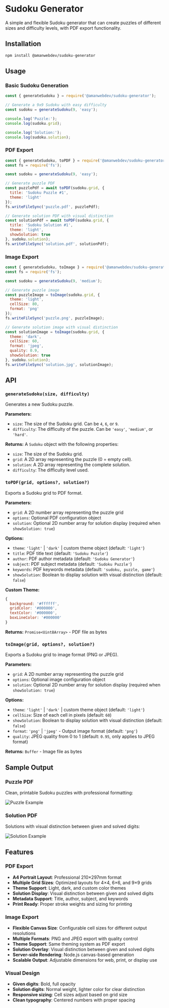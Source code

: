 # Sudoku Generator

A simple and flexible Sudoku generator that can create puzzles of different sizes and difficulty levels, with PDF export functionality.

## Installation

```bash
npm install @amanwebdev/sudoku-generator
```

## Usage

### Basic Sudoku Generation

```javascript
const { generateSudoku } = require('@amanwebdev/sudoku-generator');

// Generate a 9x9 Sudoku with easy difficulty
const sudoku = generateSudoku(9, 'easy');

console.log('Puzzle:');
console.log(sudoku.grid);

console.log('Solution:');
console.log(sudoku.solution);
```

### PDF Export

```javascript
const { generateSudoku, toPDF } = require('@amanwebdev/sudoku-generator');
const fs = require('fs');

const sudoku = generateSudoku(9, 'easy');

// Generate puzzle PDF
const puzzlePdf = await toPDF(sudoku.grid, {
  title: 'Sudoku Puzzle #1',
  theme: 'light'
});
fs.writeFileSync('puzzle.pdf', puzzlePdf);

// Generate solution PDF with visual distinction
const solutionPdf = await toPDF(sudoku.grid, {
  title: 'Sudoku Solution #1',
  theme: 'light',
  showSolution: true
}, sudoku.solution);
fs.writeFileSync('solution.pdf', solutionPdf);
```

### Image Export

```javascript
const { generateSudoku, toImage } = require('@amanwebdev/sudoku-generator');
const fs = require('fs');

const sudoku = generateSudoku(9, 'medium');

// Generate puzzle image
const puzzleImage = toImage(sudoku.grid, {
  theme: 'light',
  cellSize: 80,
  format: 'png'
});
fs.writeFileSync('puzzle.png', puzzleImage);

// Generate solution image with visual distinction
const solutionImage = toImage(sudoku.grid, {
  theme: 'dark',
  cellSize: 60,
  format: 'jpeg',
  quality: 0.9,
  showSolution: true
}, sudoku.solution);
fs.writeFileSync('solution.jpg', solutionImage);
```

## API

### `generateSudoku(size, difficulty)`

Generates a new Sudoku puzzle.

**Parameters:**
-   `size`: The size of the Sudoku grid. Can be `4`, `6`, or `9`.
-   `difficulty`: The difficulty of the puzzle. Can be `'easy'`, `'medium'`, or `'hard'`.

**Returns:** A `Sudoku` object with the following properties:
-   `size`: The size of the Sudoku grid.
-   `grid`: A 2D array representing the puzzle (0 = empty cell).
-   `solution`: A 2D array representing the complete solution.
-   `difficulty`: The difficulty level used.

### `toPDF(grid, options?, solution?)`

Exports a Sudoku grid to PDF format.

**Parameters:**
-   `grid`: A 2D number array representing the puzzle grid
-   `options`: Optional PDF configuration object
-   `solution`: Optional 2D number array for solution display (required when `showSolution: true`)

**Options:**
-   `theme`: `'light'` | `'dark'` | custom theme object (default: `'light'`)
-   `title`: PDF title text (default: `'Sudoku Puzzle'`)
-   `author`: PDF author metadata (default: `'Sudoku Generator'`)
-   `subject`: PDF subject metadata (default: `'Sudoku Puzzle'`)
-   `keywords`: PDF keywords metadata (default: `'sudoku, puzzle, game'`)
-   `showSolution`: Boolean to display solution with visual distinction (default: `false`)

**Custom Theme:**
```javascript
{
  background: '#ffffff',
  gridColor: '#000000', 
  textColor: '#000000',
  boxLineColor: '#000000'
}
```

**Returns:** `Promise<Uint8Array>` - PDF file as bytes

### `toImage(grid, options?, solution?)`

Exports a Sudoku grid to image format (PNG or JPEG).

**Parameters:**
-   `grid`: A 2D number array representing the puzzle grid
-   `options`: Optional image configuration object
-   `solution`: Optional 2D number array for solution display (required when `showSolution: true`)

**Options:**
-   `theme`: `'light'` | `'dark'` | custom theme object (default: `'light'`)
-   `cellSize`: Size of each cell in pixels (default: `60`)
-   `showSolution`: Boolean to display solution with visual distinction (default: `false`)
-   `format`: `'png'` | `'jpeg'` - Output image format (default: `'png'`)
-   `quality`: JPEG quality from 0 to 1 (default: `0.95`, only applies to JPEG format)

**Returns:** `Buffer` - Image file as bytes

## Sample Output

### Puzzle PDF
Clean, printable Sudoku puzzles with professional formatting:

![Puzzle Example](docs/puzzle.png)

### Solution PDF  
Solutions with visual distinction between given and solved digits:

![Solution Example](docs/solution.png)

## Features

### PDF Export
- **A4 Portrait Layout**: Professional 210×297mm format
- **Multiple Grid Sizes**: Optimized layouts for 4×4, 6×6, and 9×9 grids
- **Theme Support**: Light, dark, and custom color themes
- **Solution Display**: Visual distinction between given and solved digits
- **Metadata Support**: Title, author, subject, and keywords
- **Print Ready**: Proper stroke weights and sizing for printing

### Image Export
- **Flexible Canvas Size**: Configurable cell sizes for different output resolutions
- **Multiple Formats**: PNG and JPEG export with quality control
- **Theme Support**: Same theming system as PDF export
- **Solution Overlay**: Visual distinction between given and solved digits
- **Server-side Rendering**: Node.js canvas-based generation
- **Scalable Output**: Adjustable dimensions for web, print, or display use

### Visual Design
- **Given digits**: Bold, full opacity
- **Solution digits**: Normal weight, lighter color for clear distinction
- **Responsive sizing**: Cell sizes adjust based on grid size
- **Clean typography**: Centered numbers with proper spacing
